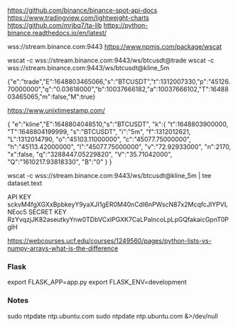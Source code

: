 https://github.com/binance/binance-spot-api-docs
https://www.tradingview.com/lightweight-charts
https://github.com/mrjbq7/ta-lib
https://python-binance.readthedocs.io/en/latest/

wss://stream.binance.com:9443
https://www.npmjs.com/package/wscat

wscat -c wss://stream.binance.com:9443/ws/btcusdt@trade
wscat -c wss://stream.binance.com:9443/ws/btcusdt@kline_5m

{"e":"trade","E":1648803465066,"s":"BTCUSDT","t":1312007330,"p":"45126.70000000","q":"0.03618000","b":10037666182,"a":10037666102,"T":1648803465065,"m":false,"M":true}

https://www.unixtimestamp.com/

{
    "e":"kline","E":1648804048510,"s":"BTCUSDT",
    "k":{
            "t":1648803900000,
            "T":1648804199999,
            "s":"BTCUSDT",
            "i":"5m",
            "f":1312012621,
            "L":1312014790,
            "o":"45103.11000000",
            "c":"45077.75000000",
            "h":"45113.42000000",
            "l":"45077.75000000",
            "v":"72.92933000",
            "n":2170,
            "x":false,
            "q":"3288447.05229820",
            "V":"35.71042000",
            "Q":"1610217.93818330",
            "B":"0"
        }
}

wscat -c wss://stream.binance.com:9443/ws/btcusdt@kline_5m | tee dataset.text


API KEY sckvM4fgXGXxBpbkeyY9yaXJI1gER0M40nCdI6nPWscN87x2McqfcJIYPVLNEoc5
SECRET KEY RzYvqzjJK82aseutkyYnw0TDbVCxlPGXK7CaLPalncoLpLpGQfakaicGpnT0PgIH

https://webcourses.ucf.edu/courses/1249560/pages/python-lists-vs-numpy-arrays-what-is-the-difference

### Flask
export FLASK_APP=app.py
export FLASK_ENV=development

### Notes
sudo ntpdate ntp.ubuntu.com
sudo ntpdate ntp.ubuntu.com &>/dev/null